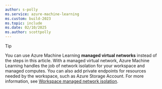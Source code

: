 ```yaml
---
author: s-polly
ms.service: azure-machine-learning
ms.custom: build-2023
ms.topic: include
ms.date: 02/10/2025
ms.author: scottpolly
---
```


> [!TIP]
> You can use Azure Machine Learning **managed virtual networks** instead of the steps in this article. With a managed virtual network, Azure Machine Learning handles the job of network isolation for your workspace and managed computes. You can also add private endpoints for resources needed by the workspace, such as Azure Storage Account. For more information, see [Workspace managed network isolation](../how-to-managed-network.md).
